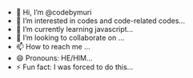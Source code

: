 - 👋 Hi, I’m @codebymuri
- 👀 I’m interested in codes and code-related codes...
- 🌱 I’m currently learning javascript...
- 💞️ I’m looking to collaborate on ...
- 📫 How to reach me ...
- 😄 Pronouns: HE/HIM...
- ⚡ Fun fact: I was forced to do this...

<!---
codebymuri/codebymuri is a ✨ special ✨ repository because its `README.md` (this file) appears on your GitHub profile.
You can click the Preview link to take a look at your changes.
--->
